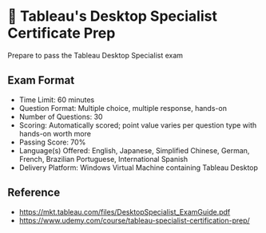 # 💯 Tableau's Desktop Specialist Certificate Prep
Prepare to pass the Tableau Desktop Specialist exam 

## Exam Format

- Time Limit: 60 minutes
- Question Format: Multiple choice, multiple response, hands-on
- Number of Questions: 30
- Scoring: Automatically scored; point value varies per question type with hands-on worth more
- Passing Score: 70%
- Language(s) Offered: English, Japanese, Simplified Chinese, German, French, Brazilian Portuguese, International Spanish
- Delivery Platform: Windows Virtual Machine containing Tableau Desktop

## Reference
- https://mkt.tableau.com/files/DesktopSpecialist_ExamGuide.pdf
- https://www.udemy.com/course/tableau-specialist-certification-prep/
